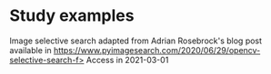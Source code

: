 # Study examples

Image selective search adapted from Adrian Rosebrock's blog post
available in https://www.pyimagesearch.com/2020/06/29/opencv-selective-search-f>
Access in 2021-03-01
